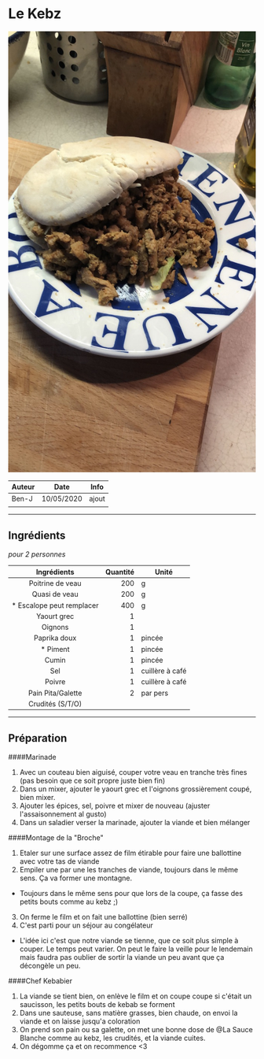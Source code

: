 # Le Kebz

<!-- me transmettre une photo (jpg, png, etc) pour que je la mette ici -->
![photo](photos/UNADJUSTEDNONRAW_thumb_15f8.jpg)

| Auteur         | Date           | Info  |
| -------------- |:--------------:| ----- |
|   Ben-J        |   10/05/2020   | ajout |
|                |                |       |

___

## Ingrédients

*pour 2 personnes*

| Ingrédients                  | Quantité     | Unité
|:----------------------------:|-------------:|-------
| Poitrine de veau             |           200| g
| Quasi de veau                |           200| g
| * Escalope peut remplacer    |           400| g
| Yaourt grec                  |            1 | 
| Oignons                      |            1 | 
| Paprika doux                 |            1 | pincée
| * Piment                     |            1 | pincée
| Cumin                        |            1 | pincée
| Sel                          |            1 | cuillère à café
| Poivre                       |            1 | cuillère à café
| Pain Pita/Galette            |            2 | par pers 
| Crudités (S/T/O)             |              | 


___

## Préparation

####Marinade

1. Avec un couteau bien aiguisé, couper votre veau en tranche très fines (pas besoin que ce soit propre juste bien fin)
2. Dans un mixer, ajouter le yaourt grec et l'oignons grossièrement coupé, bien mixer.
3. Ajouter les épices, sel, poivre et mixer de nouveau (ajuster l'assaisonnement al gusto)
4. Dans un saladier verser la marinade, ajouter la viande et bien mélanger

####Montage de la "Broche" 

1. Etaler sur une surface assez de film étirable pour faire une ballottine avec votre tas de viande 
2. Empiler une par une les tranches de viande, toujours dans le même sens. Ça va former une montagne.
  * Toujours dans le même sens pour que lors de la coupe, ça fasse des petits bouts comme au kebz ;)
3. On ferme le film et on fait une ballottine (bien serré)
4. C'est parti pour un séjour au congélateur
  * L'idée ici c'est que notre viande se tienne, que ce soit plus simple à couper. Le temps peut varier. On peut le faire la veille pour le lendemain mais faudra pas oublier de sortir la viande un peu avant que ça décongèle un peu.
  
####Chef Kebabier

1. La viande se tient bien, on enlève le film et on coupe coupe si c'était un saucisson, les petits bouts de kebab se forment
2. Dans une sauteuse, sans matière grasses, bien chaude, on envoi la viande et on laisse jusqu'a coloration
3. On prend son pain ou sa galette, on met une bonne dose de @La Sauce Blanche comme au kebz, les crudités, et la viande cuites.
4. On dégomme ça et on recommence <3
